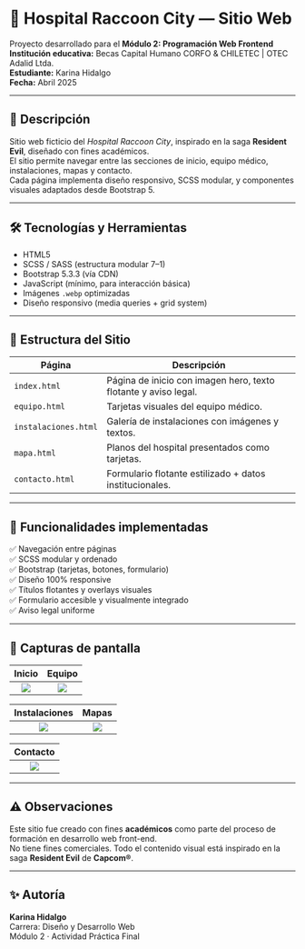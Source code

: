 # 🏥 Hospital Raccoon City — Sitio Web

Proyecto desarrollado para el **Módulo 2: Programación Web Frontend**  
**Institución educativa:** Becas Capital Humano CORFO & CHILETEC | OTEC Adalid Ltda.  
**Estudiante:** Karina Hidalgo  
**Fecha:** Abril 2025

---

## 📌 Descripción

Sitio web ficticio del *Hospital Raccoon City*, inspirado en la saga **Resident Evil**, diseñado con fines académicos.  
El sitio permite navegar entre las secciones de inicio, equipo médico, instalaciones, mapas y contacto.  
Cada página implementa diseño responsivo, SCSS modular, y componentes visuales adaptados desde Bootstrap 5.

---

## 🛠️ Tecnologías y Herramientas

- HTML5
- SCSS / SASS (estructura modular 7–1)
- Bootstrap 5.3.3 (vía CDN)
- JavaScript (mínimo, para interacción básica)
- Imágenes `.webp` optimizadas
- Diseño responsivo (media queries + grid system)

---

## 📄 Estructura del Sitio

| Página | Descripción |
|--------|-------------|
| `index.html`         | Página de inicio con imagen hero, texto flotante y aviso legal. |
| `equipo.html`        | Tarjetas visuales del equipo médico. |
| `instalaciones.html` | Galería de instalaciones con imágenes y textos. |
| `mapa.html`          | Planos del hospital presentados como tarjetas. |
| `contacto.html`      | Formulario flotante estilizado + datos institucionales. |

---

## 🧩 Funcionalidades implementadas

✅ Navegación entre páginas  
✅ SCSS modular y ordenado  
✅ Bootstrap (tarjetas, botones, formulario)  
✅ Diseño 100% responsive  
✅ Títulos flotantes y overlays visuales  
✅ Formulario accesible y visualmente integrado  
✅ Aviso legal uniforme

---

## 📸 Capturas de pantalla

| Inicio | Equipo |
|:--:|:--:|
| ![](./screenshots/screenshot-index.jpeg) | ![](./screenshots/screenshot-equipo.jpeg) |

| Instalaciones | Mapas |
|:--:|:--:|
| ![](./screenshots/screenshot-instalaciones.jpeg) | ![](./screenshots/screenshot-mapas.jpeg) |

| Contacto |
|:--:|
| ![](./screenshots/screenshot-contacto.jpeg) |

---

## ⚠️ Observaciones

Este sitio fue creado con fines **académicos** como parte del proceso de formación en desarrollo web front-end.  
No tiene fines comerciales. Todo el contenido visual está inspirado en la saga **Resident Evil** de **Capcom®**.

---

## ✨ Autoría

**Karina Hidalgo**  
Carrera: Diseño y Desarrollo Web  
Módulo 2 · Actividad Práctica Final